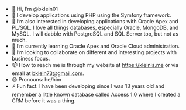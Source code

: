 - 👋 Hi, I’m @bklein01
- 👀 I develop applications using PHP using the Symfony framework.
- 👀 I’m also interested in developing applications with Oracle Apex and PL/SQL. I love all things databases, especially Oracle, MongoDB, and MySQL. I will dabble with PostgreSQL and SQL Server too, but not as much. 
- 🌱 I’m currently learning Oracle Apex and Oracle Cloud administration.
- 💞️ I’m looking to collaborate on different and interesting projects with business focus.
- 📫 How to reach me is through my website at https://kleinis.me or via email at bklein73@gmail.com.
- 😄 Pronouns: he/him
- ⚡ Fun fact: I have been developing since I was 13 years old and remember a little known database called Access 1.0 where I created a CRM before it was a thing.

<!---
bklein1973/bklein1973 is a ✨ special ✨ repository because its `README.md` (this file) appears on your GitHub profile.
You can click the Preview link to take a look at your changes.
--->
